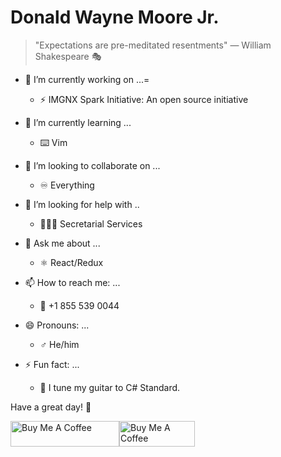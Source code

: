 # Donald Wayne Moore Jr.

> "Expectations are pre-meditated resentments"
> — William Shakespeare 🎭

- 🔭 I’m currently working on ...=
  - ⚡️ IMGNX Spark Initiative: An open source initiative

- 🌱 I’m currently learning ...
  - ⌨️ Vim

- 👯 I’m looking to collaborate on ...
  - ♾️ Everything

- 🤔 I’m looking for help with ..
  - 👩🏽‍💼 Secretarial Services

- 💬 Ask me about ...
  - ⚛️ React/Redux

- 📫 How to reach me: ...
  - 📱 +1 855 539 0044

- 😄 Pronouns: ...
  - ♂ He/him

- ⚡ Fun fact: ...
  - 🎸 I tune my guitar to C# Standard.

Have a great day! 👋

<div style="display: flex; gap">
  <a href="https://buymeacoffee.com/donaldmoore" target="_blank"><img src="https://cdn.buymeacoffee.com/buttons/default-orange.png" alt="Buy Me A Coffee" height="41" width="174"></a>
  <a href="https://buymeacoffee.com/donaldmoore" target="_blank"><img src="https://github.com/user-attachments/assets/ce4bbf5e-af80-47dd-a7ad-210b4fef78fc" alt="Buy Me A Coffee" height="41" width="121" style="object-fit: contain"></a>
</div>
